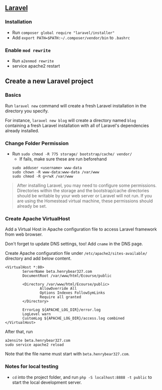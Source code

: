 ## [Laravel](https://laravel.com/docs/5.2#server-requirements)

### Installation
* Run `composer global require "laravel/installer"`
* Add `export PATH=$PATH:~/.composer/vendor/bin` to `.bashrc`

### Enable `mod rewrite`

* Run `a2enmod rewrite`
* service apache2 restart

## Create a new Laravel project

### Basics

Run `laravel new` command will create a fresh Laravel installation in the directory you specify.

For instance, `laravel new blog` will create a directory named `blog` containing a fresh Laravel installation with all of Laravel's dependencies already installed.

### Change Folder Permission

* Run `sudo chmod -R 775 storage/ bootstrap/cache/ vendor/`
    * If fails, make sure these are run beforehand
    ```
    sudo adduser <username> www-data
    sudo chown -R www-data:www-data /var/www
    sudo chmod -R g+rwX /var/www
    ```

> After installing Laravel, you may need to configure some permissions. Directories within the storage and the bootstrap/cache directories should be writable by your web server or Laravel will not run. If you are using the Homestead virtual machine, these permissions should already be set.

### Create Apache VirtualHost

Add a Virtual Host in Apache configuration file to access Laravel framework from web browser.

Don't forget to update DNS settings, too! Add `cname` in the DNS page.

Create Apache configuration file under `/etc/apache2/sites-available/` directory and add below content.
```
<VirtualHost *:80>
        ServerName beta.henrybear327.com
        DocumentRoot /var/www/html/Ecourse/public

        <Directory /var/www/html/Ecourse/public>
                AllowOverride All
                Options Indexes FollowSymLinks
                Require all granted
        </Directory>

        ErrorLog ${APACHE_LOG_DIR}/error.log
        LogLevel warn
        CustomLog ${APACHE_LOG_DIR}/access.log combined
</VirtualHost>
```

After that, run
```
a2ensite beta.henrybear327.com
sudo service apache2 reload
```

Note that the file name must start with `beta.henrybear327.com`.

### Notes for local testing

* `cd` into the project folder, and run `php -S localhost:8888 -t public` to start the local development server.
